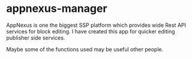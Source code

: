# appnexus-manager
AppNexus is one the biggest SSP platform which provides wide Rest API services for block editing. I have created this app for quicker editing publisher side services.

Maybe some of the functions used may be useful other people.
